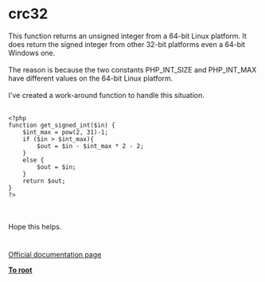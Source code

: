 # crc32



This function returns an unsigned integer from a 64-bit Linux platform.  It does return the signed integer from other 32-bit platforms even a 64-bit Windows one.<br><br>The reason is because the two constants PHP_INT_SIZE and PHP_INT_MAX have different values on the 64-bit Linux platform.<br><br>I&apos;ve created a work-around function to handle this situation.<br><br>

```
<?php
function get_signed_int($in) {
    $int_max = pow(2, 31)-1;
    if ($in > $int_max){
        $out = $in - $int_max * 2 - 2;
    }
    else {
        $out = $in;
    }
    return $out;
}
?>
```
<br><br>Hope this helps.  

#

[Official documentation page](https://www.php.net/manual/en/function.crc32.php)

**[To root](/README.md)**